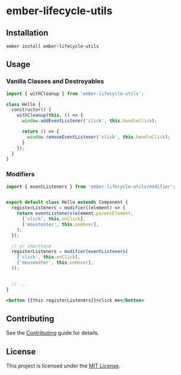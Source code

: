 # ember-lifecycle-utils

Installation
------------------------------------------------------------------------------

```
ember install ember-lifecycle-utils
```


Usage
------------------------------------------------------------------------------

### Vanilla Classes and Destroyables

```js
import { withCleanup } from 'ember-lifecycle-utils';

class Hello {
  constructor() {
    withCleanup(this, () => {
      window.addEventListener('click', this.handleClick);

      return () => {
        window.removeEventListener('click', this.handleClick);
      }
    });
  }
}
```


### Modifiers


```js
import { eventListeners } from 'ember-lifecycle-utils/modifier';


export default class Hello extends Component {
  registerListeners = modifier((element) => {
    return eventListeners(element.parentElement,
      ['click', this.onClick],
      ['moustenter', this.onHover],
    );
  });

  // or shorthand
  registerListeners = modifier(eventListeners(
    ['click', this.onClick],
    ['mouseenter', this.onHover],
  ));


  // ...
}
```
```hbs
<button {{this.registerListeners}}>click me</button>
```



Contributing
------------------------------------------------------------------------------

See the [Contributing](CONTRIBUTING.md) guide for details.


License
------------------------------------------------------------------------------

This project is licensed under the [MIT License](LICENSE.md).

